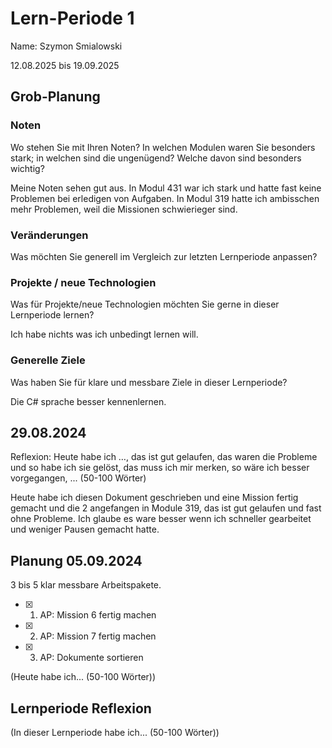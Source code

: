 # Lern-Periode 1
Name: Szymon Smialowski

12.08.2025 bis 19.09.2025

## Grob-Planung
### Noten
Wo stehen Sie mit Ihren Noten? In welchen Modulen waren Sie besonders stark; in welchen sind die ungenügend? Welche davon sind besonders wichtig?

Meine Noten sehen gut aus. In Modul 431 war ich stark und hatte fast keine Problemen bei erledigen von Aufgaben. In Modul 319 hatte ich ambisschen mehr Problemen, weil die Missionen schwierieger
sind. 

### Veränderungen
Was möchten Sie generell im Vergleich zur letzten Lernperiode anpassen?



### Projekte / neue Technologien
Was für Projekte/neue Technologien möchten Sie gerne in dieser Lernperiode lernen?

Ich habe nichts was ich unbedingt lernen will. 

### Generelle Ziele
Was haben Sie für klare und messbare Ziele in dieser Lernperiode?

Die C# sprache besser kennenlernen.

## 29.08.2024
Reflexion: Heute habe ich …, das ist gut gelaufen, das waren die Probleme und so habe ich sie gelöst, das muss ich mir merken, so wäre ich besser vorgegangen, ... (50-100 Wörter)

Heute habe ich diesen Dokument geschrieben und eine Mission fertig gemacht und die 2 angefangen in Module 319, das ist gut gelaufen und fast ohne Probleme. Ich glaube es ware besser 
wenn ich schneller gearbeitet und weniger Pausen gemacht hatte. 

## Planung 05.09.2024
3 bis 5 klar messbare Arbeitspakete.

- [X] 1. AP: Mission 6 fertig machen
- [X] 2. AP: Mission 7 fertig machen
- [X] 3. AP: Dokumente sortieren

(Heute habe ich... (50-100 Wörter))

## Lernperiode Reflexion
(In dieser Lernperiode habe ich... (50-100 Wörter))

